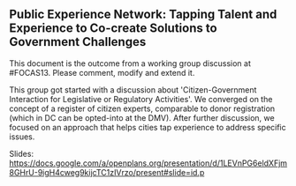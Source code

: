 Public Experience Network: Tapping Talent and Experience to Co-create Solutions to Government Challenges 
---------

This document is the outcome from a working group discussion at #FOCAS13. Please comment, modify and extend it.

This group got started with a discussion about 'Citizen-Government Interaction for Legislative or Regulatory Activities'. We converged on the concept of a register of citizen experts, comparable to donor registration (which in DC can be opted-into at the DMV). After further discussion, we focused on an approach that helps cities tap experience to address specific issues.


Slides: https://docs.google.com/a/openplans.org/presentation/d/1LEVnPG6eldXFjm8GHrU-9igH4cweg9kijcTC1zIVrzo/present#slide=id.p
